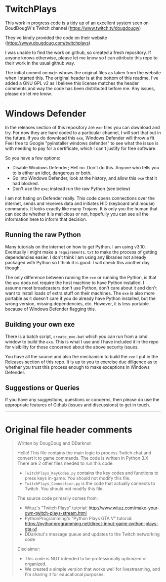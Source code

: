 # TwitchPlays
This work in progress code is a tidy up of an excellent system seen on DoudDougW's Twitch channel (https://www.twitch.tv/dougdougw)

They've kindly provided the code on their website (https://www.dougdoug.com/twitchplays)

I was unable to find the work on github, so created a fresh repository.  If anyone knows otherwise, please let me know so I can attribute this repo to their work in the usual github way.

The initial commit on `main` whows the original files as taken from the website when I started this.  The original header is at the bottom of this readme.  I've added a GNU GPL v2 as I believe this license matches the header comments and way the code has been distributed before me.  Any issues, please do let me know.

# Windows Defender
In the releases section of this repository are `exe` files you can download and try.  For now they are hard coded to a particular channel, I will sort that out in the future.  If you do download this `exe`, Windows Defender will throw a fit.  Feel free to Google "pyinstaller windows defender" to see what the issue is with needing to pay for a certificate, which I can't justify for free software.

So you have a few options:
- Disable Windows Defender; Hell no.  Don't do this.  Anyone who tells you to is either an idiot, dangerous or both.
- Go into Windows Defender, look at the history, and allow this `exe` that it had blocked.
- Don't use the `exe`; instead run the raw Python (see below)

I am not hating on Defender really.  This code opens connections over the internet, sends and receives data and initiates HID (keyboard and mouse) commands.  It looks exactly like many Trojans.  It is only you the human that can decide whether it is malicious or not, hopefully you can see all the information here to inform that decision.

## Running the raw Python
Many tutorials on the internet on how to get Python.  I am using v3.10.  Eventually I might make a `requirements.txt` to make the process of getting dependencies easier.  I don't think I am using any libraries not already packaged with Python so I think it is good.  I will check this another day though.

The only difference between running the `exe` or running the Python, is that the `exe` does not require the host machine to have Python installed.  I assume most broadcasters don't use Python, don't care about it and don't want to install loads of extra stuff on their machines.  The `exe` is also more portable as it doesn't care if you do already have Python installed, but the wrong version, missing dependencies, etc.  However, it is less portable because of Windows Defender flagging this.

## Building your own exe
There is a batch script, `create_exe.bat` which you can run from a cmd window to build the `exe`.  This is what I use and I have included it in the repo for visibility for those concerned about the above security issues.

You have all the source and also the mechanism to build the `exe` I put in the Releases section of this repo.  It is up to you to exercise due diligence as to whether you trust this process enough to make exceptions in Windows Defender.

## Suggestions or Queries
If you have any suggestions, questions or concerns, then please do use the appropriate features of Github (issues and discussions) to get in touch.

---

# Original file header comments
> Written by DougDoug and DDarknut
> 
> Hello! This file contains the main logic to process Twitch chat and convert it to game commands.
> The code is written in Python 3.X
> There are 2 other files needed to run this code:
> - `TwitchPlays_KeyCodes.py` contains the key codes and functions to press keys in-game. You should not modify this file.
> - `TwitchPlays_Connection.py` is the code that actually connects to Twitch. You should not modify this file.
> 
> The source code primarily comes from:
> - Wituz's "Twitch Plays" tutorial: http://www.wituz.com/make-your-own-twitch-plays-stream.html
> - PythonProgramming's "Python Plays GTA V" tutorial: https://pythonprogramming.net/direct-input-game-python-plays-gta-v/
> - DDarknut's message queue and updates to the Twitch networking code
> 
> Disclaimer: 
> - This code is NOT intended to be professionally optimized or organized.
> - We created a simple version that works well for livestreaming, and I'm sharing it for educational purposes.